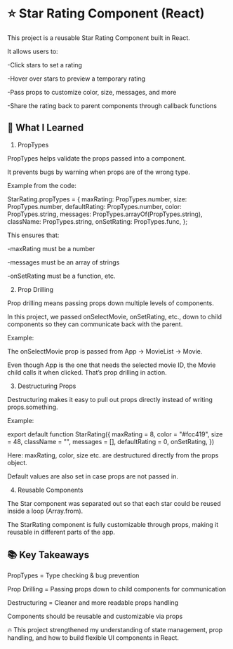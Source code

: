 # ⭐ Star Rating Component (React)

This project is a reusable Star Rating Component built in React.

It allows users to:

-Click stars to set a rating

-Hover over stars to preview a temporary rating

-Pass props to customize color, size, messages, and more

-Share the rating back to parent components through callback functions

## 🔑 What I Learned

1. PropTypes

PropTypes helps validate the props passed into a component.

It prevents bugs by warning when props are of the wrong type.

Example from the code:

StarRating.propTypes = {
maxRating: PropTypes.number,
size: PropTypes.number,
defaultRating: PropTypes.number,
color: PropTypes.string,
messages: PropTypes.arrayOf(PropTypes.string),
className: PropTypes.string,
onSetRating: PropTypes.func,
};

This ensures that:

-maxRating must be a number

-messages must be an array of strings

-onSetRating must be a function, etc.

2. Prop Drilling

Prop drilling means passing props down multiple levels of components.

In this project, we passed onSelectMovie, onSetRating, etc., down to child components so they can communicate back with the parent.

Example:

<Movie
  movie={movie}
  key={movie.imdbID}
  onSelectMovie={onSelectMovie}
/>

The onSelectMovie prop is passed from App → MovieList → Movie.

Even though App is the one that needs the selected movie ID, the Movie child calls it when clicked. That’s prop drilling in action.

3. Destructuring Props

Destructuring makes it easy to pull out props directly instead of writing props.something.

Example:

export default function StarRating({
maxRating = 8,
color = "#fcc419",
size = 48,
className = "",
messages = [],
defaultRating = 0,
onSetRating,
})

Here: maxRating, color, size etc. are destructured directly from the props object.

Default values are also set in case props are not passed in.

4. Reusable Components

The Star component was separated out so that each star could be reused inside a loop (Array.from).

The StarRating component is fully customizable through props, making it reusable in different parts of the app.

## 📚 Key Takeaways

PropTypes = Type checking & bug prevention

Prop Drilling = Passing props down to child components for communication

Destructuring = Cleaner and more readable props handling

Components should be reusable and customizable via props

🔥 This project strengthened my understanding of state management, prop handling, and how to build flexible UI components in React.
